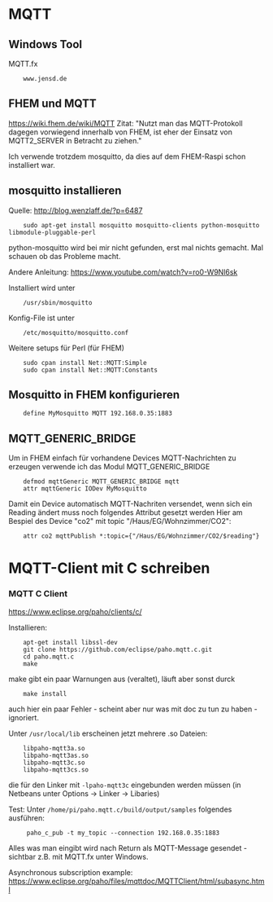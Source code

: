 # MQTT

## Windows Tool

MQTT.fx

        www.jensd.de
        
        
## FHEM und MQTT
https://wiki.fhem.de/wiki/MQTT
Zitat: "Nutzt man das MQTT-Protokoll dagegen vorwiegend innerhalb von FHEM, ist eher der Einsatz von MQTT2_SERVER in Betracht zu ziehen." 

Ich verwende trotzdem mosquitto, da dies auf dem FHEM-Raspi schon installiert war. 


## mosquitto installieren
Quelle: http://blog.wenzlaff.de/?p=6487

        sudo apt-get install mosquitto mosquitto-clients python-mosquitto libmodule-pluggable-perl

python-mosquitto wird bei mir nicht gefunden, erst mal nichts gemacht. Mal schauen ob das Probleme macht.
        
Andere Anleitung: https://www.youtube.com/watch?v=ro0-W9Nl6sk

Installiert wird unter 

        /usr/sbin/mosquitto
        
Konfig-File ist unter 

        /etc/mosquitto/mosquitto.conf

Weitere setups für Perl (für FHEM)

        sudo cpan install Net::MQTT:Simple
        sudo cpan install Net::MQTT:Constants
        
## Mosquitto in FHEM konfigurieren

        define MyMosquitto MQTT 192.168.0.35:1883
 
## MQTT_GENERIC_BRIDGE

Um in FHEM einfach für vorhandene Devices MQTT-Nachrichten zu erzeugen verwende ich das Modul MQTT_GENERIC_BRIDGE

        defmod mqttGeneric MQTT_GENERIC_BRIDGE mqtt
        attr mqttGeneric IODev MyMosquitto
        
Damit ein Device automatisch MQTT-Nachriten versendet, wenn sich ein Reading ändert muss noch folgendes Attribut gesetzt werden Hier am Bespiel des Device "co2" mit topic "/Haus/EG/Wohnzimmer/CO2":

        attr co2 mqttPublish *:topic={"/Haus/EG/Wohnzimmer/CO2/$reading"}
        
# MQTT-Client mit C schreiben

### MQTT C Client
https://www.eclipse.org/paho/clients/c/

Installieren:

        apt-get install libssl-dev
        git clone https://github.com/eclipse/paho.mqtt.c.git
        cd paho.mqtt.c
        make
        
make gibt ein paar Warnungen aus (veraltet), läuft aber sonst durck

        make install
        
auch hier ein paar Fehler - scheint aber nur was mit doc zu tun zu haben - ignoriert.

Unter `/usr/local/lib` erscheinen jetzt mehrere .so Dateien:

        libpaho-mqtt3a.so
        libpaho-mqtt3as.so
        libpaho-mqtt3c.so
        libpaho-mqtt3cs.so
 
 die für den Linker mit `-lpaho-mqtt3c` eingebunden werden müssen (in Netbeans unter Options -> Linker -> Libaries)

Test: Unter `/home/pi/paho.mqtt.c/build/output/samples` folgendes ausführen:

         paho_c_pub -t my_topic --connection 192.168.0.35:1883
         
Alles was man eingibt wird nach Return als MQTT-Message gesendet - sichtbar z.B. mit MQTT.fx unter Windows.




Asynchronous subscription example:
https://www.eclipse.org/paho/files/mqttdoc/MQTTClient/html/subasync.html

